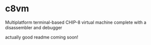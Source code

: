 # c8vm
Multiplatform terminal-based CHIP-8 virtual machine complete with a disassembler and debugger

actually good readme coming soon!
